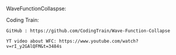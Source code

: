 WaveFunctionCollaspse:

Coding Train:

    GitHub : https://github.com/CodingTrain/Wave-Function-Collapse
  
    YT video about WFC: https://www.youtube.com/watch?v=rI_y2GAlQFM&t=3484s

